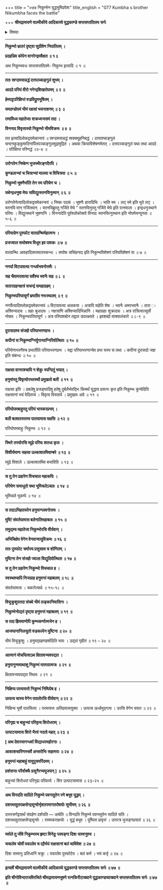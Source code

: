 +++
title = "०७७ निकुम्भेन युद्धभूमिप्रवेशः"
title_english = "077 Kumbha s brother Nikumbha faces the battle"

+++
**श्रीमद्रामायणे वाल्मीकीये आदिकाव्ये युद्धकाण्डे सप्तसप्ततितमः सर्गः**


<details><summary>विषयाः</summary>

हनुमता निकुंभहननम् ॥ १ ॥

</details>


****

**निकुम्भो भ्रातरं दृष्ट्वा सुग्रीवेण निपातितम् ।**

**प्रदहन्निव कोपेन वानरेन्द्रमवैक्षत ॥ १॥**

अथ निकुम्भवधः सप्तसप्ततितमे- निकुम्भ इत्यादि ॥ १ ॥

****

**ततः स्रग्दामसन्नद्धं दत्तपञ्चाङ्गुलं शुभम् ।**

**आददे परिघं वीरो नगेन्द्रशिखरोपमम् ॥ २ ॥**

**हेमपट्टपरिक्षिप्तं वज्रविद्रुमभूषितम् ।**

**यमदण्डोपमं भीमं रक्षसां भयनाशनम् ॥ ३ ॥**

**तमाविध्य महातेजाः शक्रध्वजसमं तदा ।**

**विननाद विवृत्तास्यो निकुम्भो भीमविक्रमः ॥ ४ ॥**

तत इत्यादिलोकद्वयमेकान्वयं ॥ स्रग्दामसन्नद्धं स्रक्समूहनिबद्धं । दत्तपश्चाङ्गुलं चन्दनकुङ्कुमादिनार्पितपञ्चाङ्गुलमुद्रामुद्रितं । अथवा क्रियाविशेषणमेतत् । दत्तपञ्चाङ्गुलं यथा तथा आददे । परिक्षिप्त परिणद्धं ॥२-४ ॥

****

**उरोगतेन निष्केण भुजस्थैरङ्गदैरपि ।**

**कुण्डलाभ्यां च चित्राभ्यां मालया च विचित्रया ॥ ५ ॥**

**निकुम्भो भूषणैर्भाति तेन स्म परिघेण च ।**

**यथेन्द्रधनुषा मेघः सविद्युत्स्तनयिनुत्मान् ॥ ६ ॥**

उरोगतेनेत्यादिलोकद्वयमेकान्वयं ॥ निष्कः पदकं । भूषणैः हारादिभिः । भाति स्म । लट् स्मे इति भूते लट् । स्तनयि मान् गर्जितवान् । स्तनयिब्रुस्तु गर्जिते मेघे ” स्तनयिनुस्तु गर्जिते मेघे इति रत्नमाला । इन्द्रधनुःस्थाने परिघः । विद्युत्स्थाने भूषणानि । विननादेति पूर्वश्लोकोक्तो विनादः स्तनयित्नुस्थान इति नोपमेयन्यूनता ॥ ५-६ ॥

****

**परिघाग्रेण पुस्फोट वातग्रन्थिर्महात्मनः ।**

**प्रजज्वाल सघोषश्च विधूम इव पावकः ॥ ७ ॥**

वातग्रन्थिः आवहादिसप्तवातस्कन्धः । सघोषः ससिंहनाद इति निकुम्भविशेषणं परिघविशेषणं वा ॥ ७ ॥

****

**नगर्या विटपावत्या गन्धर्वभवनोत्तमैः ।**

**सह चैवामरावत्या सर्वैश्च भवनैः सह ॥ ८ ॥**

**सतारग्रहनक्षत्रं सचन्द्रं समहाग्रहम् ।**

**निकुम्भपरिघाघूर्णं भ्रमतीव नभःस्थलम् ॥ ९ ॥**

नगर्येत्यादिश्लोकद्वयमेकान्वयं ॥ विटपावत्या अलकया । अत्रापि सहेति शेषः । भवनैः अमरभवनैः । तारा ः अश्विन्यादयः । ग्रहाः बुधादयः । नक्षत्राणि अश्विन्यादिभिन्नानि । महाग्रहाः शुक्रादयः । अत्र रात्रित्वात्सूर्यो नोक्तः । निकुम्भपरिघाघूर्ण । अत्र परिघशब्देन तद्वात उपलक्ष्यते । इवशब्दो वाक्यालंकारे ॥ ८-९ ॥

****

**दुरासदश्च संजज्ञे परिघाभरणप्रभः ।**

**कपीनां स निकुम्भाग्निर्युगान्ताग्निरिवोत्थितः ॥ १० ॥**

परिघेणाभरणैश्च प्रभातीति परिघाभरणप्रभः । यद्वा परिघाभरणान्येव प्रभा यस्य स तथा । कपीनां दुरासदो जज्ञ इति संबन्धः ॥ १० ॥

****

**राक्षसा वानराश्चापि न शेकुः स्पन्दितुं भयात् ।**

**हनुमांस्तु विवृत्योरस्तस्थौ प्रमुखतो बली ॥ ११ ॥**

राक्षसा इति । प्रबलेषु प्रजङ्घादिषु हतेषु दुर्बलैर्भवद्भिः किमर्थं युद्धाय प्रयत्नः कृत इति निकुम्भः कुप्येदिति राक्षसानां भयं वेदितव्यं । विवृत्य विस्तार्य । प्रमुखतः अग्रे ॥ ११ ॥

****

**परिघोपमबाहुस्तु परिघं भास्करप्रभम् ।**

**बली बलवतस्तस्य पातयामास वक्षसि ॥ १२ ॥**

परिघोपमबाहुः निकुम्भः ॥ १२ ॥

****

**स्थिरे तस्योरसि व्यूढे परिघः शतधा कृतः ।**

**विशीर्यमाणः सहसा उल्काशतमिवाम्बरे ॥ १३ ॥**

व्यूढे विशाले । उल्काशतमिव बभाविति ॥ १३ ॥

****

**स तु तेन प्रहारेण विचचाल महाकपिः ।**

**परिघेण समाधूतो यथा भूमिचलेऽचलः ॥ १४ ॥**

भूमिचले भूकम्पे ॥ १४ ॥

****

**स तदाऽभिहतस्तेन हनुमान्प्लवगोत्तमः ।**

**मुष्टिं संवर्तयामास बलेनातिमहाबलः ॥ १५ ॥**

**तमुद्यम्य महातेजा निकुम्भोरसि वीर्यवान् ।**

**अभिचिक्षेप वेगेन वेगवान्वायुविक्रमः ॥ १६ ॥**

**ततः पुस्फोट चर्मास्य प्रसुस्राव च शोणितम् ।**

**मुष्टिना तेन संजज्ञे ज्वाला विद्युदिवोत्थिता ॥ १७ ॥**

**स तु तेन प्रहारेण निकुम्भो विचचाल ह ।**

**स्वस्थश्चापि निजग्राह हनुमन्तं महाबलम् ॥ १८ ॥**

संवर्तयामास । चकारेत्यर्थः ॥ १५-१८ ॥

****

**विचुक्रुशुस्तदा संख्ये भीमं लङ्कानिवासिनः ।**

**निकुम्भेनोद्यतं दृष्ट्वा हनुमन्तं महाबलम् ॥ १९ ॥**

**स तदा ह्रियमाणोपि कुम्भकर्णात्मजेन ह ।**

**आजघानानिलसुतो वज्रकल्पेन मुष्टिना ॥ २० ॥**

भीमं विचुक्रुशुः । हनुमद्ग्रहणहर्षादिति भावः । उद्यतं गृहीतं ॥ १९ – २० ॥

****

**आत्मानं मोचयित्वाऽथ क्षितावभ्यवपद्यत ।**

**हनुमानुन्ममाथाशु निकुम्भं मारुतात्मजः ॥ २१ ॥**

क्षितावभ्यवपद्यत स्थितः ॥ २१ ॥

****

**निक्षिप्य परमायत्तो निकुम्भं निष्पिपेष ह ।**

**उत्पत्य चास्य वेगेन पपातोरसि वीर्यवान् ॥ २२ ॥**

निक्षिप्य भूमौ पातयित्वा । परमायत्तः अतिप्रयासयुक्तः । उत्पत्य ऊर्ध्वमुद्गत्य । उरसि वेगेन पपात ॥ २२ ॥

****

**परिगृह्य च बाहुभ्यां परिवृत्य शिरोधराम् ।**

**उत्पाटयामास शिरो भैरवं नदतो महत् ॥ २३ ॥**

**\[ अथ देवास्सगन्धर्वा विद्याधरमहोरगाः ।**

**आकाशचारिणस्सर्वे अप्सरोभिः सहामराः ॥ २४ ॥**

**हनूमन्तं महाबाहुं वायुपुत्रमरिंदमम् ।**

**प्रशंसन्तः परैर्वाक्यैः प्रसूनैरभ्यपूजयन् \] ॥ २५ ॥**

बाहुभ्यां शिरोधरां परिगृह्य परिवर्त्य । शिर उत्पाटयामास ॥ २३–२५ ॥

****

**अथ विनदति सादिते निकुम्भे पवनसुतेन रणे बभूव युद्धम् ।**

**दशरथसुतराक्षसेन्द्रसून्वोर्भृशतरमागतरोषयोः सुभीमम् ॥ २६ ॥**

उत्तरसर्गद्वयार्थं संग्रहेण दर्शयति — अथेति ॥ विनदति निकुम्भे पवनसुतेन सादिते सति । दशरथसुतराक्षसेन्द्रसून्वोः । राममकराक्षयोः । युद्धं बभूव । पुष्पिता प्रावृत्तं । उत्तरत्र भुजङ्गप्रयातं ॥ २६ ॥

****

**व्यपेते तु जीवे निकुम्भस्य हृष्टा विनेदुः प्लवङ्गा दिशः सस्वनुश्च ।**

**चचालेव चोर्वी पफालेव च द्यौर्भयं राक्षसानां बलं चाविवेश ॥ २७ ॥**

दिशः सस्वनुः प्रतिध्वनिं चक्रुः । पफालेव पुस्फोटेव । बलं कर्म । भयं कर्तृ ॥ २७ ॥

****

**इत्यार्षे श्रीमद्रामायणे वाल्मीकीये आदिकाव्ये युद्धकाण्डे सप्तसप्ततितमः सर्गः ॥ ७७ ॥**

**इति श्रीगोविन्दराजविरचिते श्रीमद्रामायणभूषणे रत्नकिरीटाख्याने युद्धकाण्डव्याख्याने सप्तसप्ततितमः सर्गः ॥ ७७ ॥**
